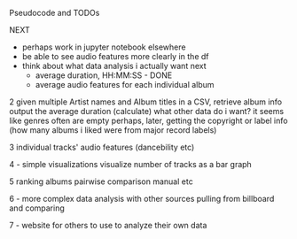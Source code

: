 Pseudocode and TODOs

NEXT
- perhaps work in jupyter notebook elsewhere
- be able to see audio features more clearly in the df
- think about what data analysis i actually want next
    - average duration, HH:MM:SS - DONE
    - average audio features for each individual album

2
given multiple Artist names and Album titles in a CSV, retrieve album info
output the average duration (calculate)
what other data do i want?
    it seems like genres often are empty
    perhaps, later, getting the copyright or label info (how many albums i liked were from major record labels)

3 individual tracks' audio features (dancebility etc)

4 - simple visualizations
visualize number of tracks as a bar graph

5 ranking albums 
pairwise comparison
manual
etc

6 - more complex data analysis with other sources
pulling from billboard and comparing

7 - website for others to use to analyze their own data